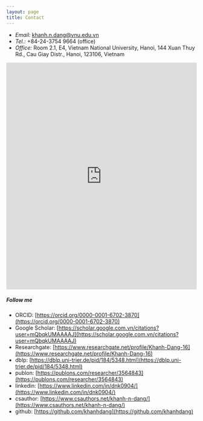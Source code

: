 ```yaml
---
layout: page
title: Contact 
---
```




- *Email:* [khanh.n.dang@vnu.edu.vn](mailto:khanh.n.dang@vnu.edu.vn)
- *Tel.:* +84-24-3754 9664 (office)
- *Office:* Room 2.1, E4, Vietnam National University, Hanoi, 144 Xuan Thuy Rd., Cau Giay Distr., Hanoi, 123106, Vietnam  


<iframe src="https://www.google.com/maps/embed?pb=!1m18!1m12!1m3!1d3723.861113554082!2d105.7805135512031!3d21.03824249275995!2m3!1f0!2f0!3f0!3m2!1i1024!2i768!4f13.1!3m3!1m2!1s0x3135ab354920c233%3A0x5d0313a3bfdc4f37!2sVNU%20University%20of%20Engineering%20and%20Technology!5e0!3m2!1sen!2s!4v1621681710447!5m2!1sen!2s" width="100%" class="rounded" height="600" style="border:0;" allowfullscreen="" loading="lazy"></iframe>


##### Follow me

- ORCID: [https://orcid.org/0000-0001-6702-3870](https://orcid.org/0000-0001-6702-3870)
- Google Scholar: [https://scholar.google.com.vn/citations?user=mQbqkUMAAAAJ](https://scholar.google.com.vn/citations?user=mQbqkUMAAAAJ) 
- Researchgate: [https://www.researchgate.net/profile/Khanh-Dang-16](https://www.researchgate.net/profile/Khanh-Dang-16)
- dblp: [https://dblp.uni-trier.de/pid/184/5348.html](https://dblp.uni-trier.de/pid/184/5348.html)
- publon: [https://publons.com/researcher/3564843](https://publons.com/researcher/3564843)
- linkedin: [https://www.linkedin.com/in/dnk0904/](https://www.linkedin.com/in/dnk0904/)
- csauthor: [https://www.csauthors.net/khanh-n-dang/](https://www.csauthors.net/khanh-n-dang/)
- github: [https://github.com/khanhdang](https://github.com/khanhdang)
